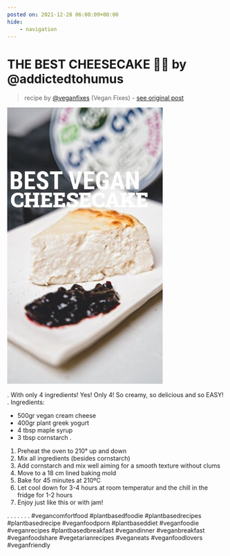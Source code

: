 ```yaml
---
posted on: 2021-12-28 06:00:09+00:00
hide:
    - navigation
---
```


# THE BEST CHEESECAKE 🍰💚 by @addictedtohumus 

> recipe by [@veganfixes](https://www.instagram.com/veganfixes/) 
(Vegan Fixes) - [see original post](https://instagram.com/p/CYBAKlUDla-)

![](../img/veganfixes_28-12-2021_0612.png)

.
With only 4 ingredients! Yes! Only 4! So creamy, so delicious and so EASY!
.
Ingredients:
- 500gr vegan cream cheese
- 400gr plant greek yogurt
- 4 tbsp maple syrup
- 3 tbsp cornstarch
.
1. Preheat the oven to 210° up and down
2. Mix all ingredients (besides cornstarch)
3. Add cornstarch and mix well aiming for a smooth texture without clums
4. Move to a 18 cm lined baking mold 
5. Bake for 45 minutes at 210ºC
6. Let cool down for 3-4 hours at room temperatur and the chill in the fridge for 1-2 hours
7. Enjoy just like this or with jam!

.
.
.
.
.
.
.
\#vegancomfortfood \#plantbasedfoodie \#plantbasedrecipes \#plantbasedrecipe \#veganfoodporn \#plantbaseddiet \#veganfoodie \#veganrecipes \#plantbasedbreakfast \#vegandinner \#veganbreakfast \#veganfoodshare \#vegetarianrecipes \#veganeats \#veganfoodlovers \#veganfriendly 